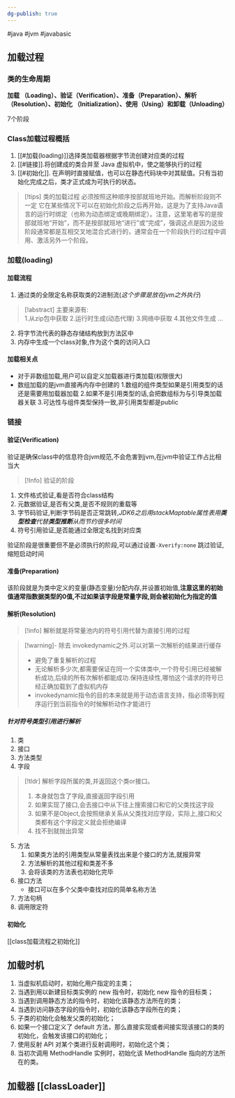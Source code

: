 ```yaml
---
dg-publish: true
---
```

#java #jvm #javabasic 


## 加载过程

### 类的生命周期

**加载 （Loading）、验证（Verification）、准备（Preparation）、解析（Resolution）、初始化 （Initialization）、使用（Using）和卸载（Unloading）**

7个阶段

### Class加载过程概括

1. [[#加载(loading)]]选择类加载器根据字节流创建对应类的过程
2. [[#链接]].将创建成的类合并至 Java 虚拟机中，使之能够执行的过程
3. [[#初始化]]. 在声明时直接赋值，也可以在静态代码块中对其赋值。只有当初始化完成之后，类才正式成为可执行的状态。 

> [!tips] 类的加载过程 必须按照这种顺序按部就班地开始。而解析阶段则不一定
> 它在某些情况下可以在初始化阶段之后再开始，这是为了支持Java语言的运行时绑定（也称为动态绑定或晚期绑定）。注意，这里笔者写的是按部就班地“开始”，而不是按部就班地“进行”或“完成”，强调这点是因为这些阶段通常都是互相交叉地混合式进行的，通常会在一个阶段执行的过程中调用、激活另外一个阶段。

### 加载(loading)

#### 加载流程

1. 通过类的全限定名称获取类的2进制流(_这个步骤是放在jvm之外执行_)

>[!abstract] 主要来源有:	 
>1.从zip包中获取
>2.运行时生成(动态代理)
>3.网络中获取
>4.其他文件生成
>...

2. 将字节流代表的静态存储结构放到方法区中
3. 内存中生成一个class对象,作为这个类的访问入口

#### 加载相关点

- 对于非数组加载,用户可以自定义加载器进行类加载(权限很大)
- 数组加载的是jvm直接再内存中创建的
	1.数组的组件类型如果是引用类型的话还是需要用加载器加载
	2.如果不是引用类型的话,会把数组标为与引导类加载器关联
	3.可达性与组件类型保持一致,非引用类型都是public

### 链接

#### 验证(Verification)

验证是确保class中的信息符合jvm规范,不会危害到jvm,在jvm中验证工作占比相当大

> [!Info] 验证的阶段

1. 文件格式验证,看是否符合class结构
2. 元数据验证,是否有父类,是否不规则的重载等
3. 字节码验证,判断字节码是否正常跳转,_JDK6之后用stackMaptable属性表用**类型检查**代替**类型推断**从而节约很多时间_
4. 符号引用验证,是否能通过全限定名找到对应类

验证阶段是很重要但不是必须执行的阶段,可以通过设置`-Xverify:none` 跳过验证,缩短启动时间

#### 准备(Preparation)

该阶段就是为类中定义的变量(静态变量)分配内存,并设置初始值,**注意这里的初始值通常指数据类型的0值,不过如果该字段是常量字段,则会被初始化为指定的值**

#### 解析(Resolution)

> [!info]
解析就是将常量池内的符号引用代替为直接引用的过程

> [!warning]- 除去 invokedynamic之外.可以对第一次解析的结果进行缓存
> + 避免了重复解析的过程
> + 无论解析多少次,都需要保证在同一个实体类中,一个符号引用已经被解析成功,后续的所有次解析都能成功.保持连续性,哪怕这个请求的符号已经正确加载到了虚拟机内存
> + invokedynamic指令的目的本来就是用于动态语言支持，指必须等到程序运行到当前指令的时候解析动作才能进行

##### 针对符号类型引用进行解析

1. 类
2. 接口
3. 方法类型
4. 字段
> [!tldr] 解析字段所属的类,并返回这个类or接口。
> 1. 本身就包含了字段,直接返回字段引用
> 2. 如果实现了接口,会去接口中从下往上搜索接口和它的父类找这字段
> 3. 如果不是Object,会按照继承关系从父类找对应字段，实际上,接口和父类都有这个字段定义就会拒绝编译
> 4. 找不到就抛出异常
5. 方法
	1. 如果类方法的引用类型从常量表找出来是个接口的方法,就报异常
	2. 方法解析的其他过程和类差不多
	3. 会将该类的方法表也初始化完毕
6. 接口方法
	- 接口可以在多个父类中查找对应的简单名称方法
7. 方法句柄
8. 调用限定符

#### 初始化
[[class加载流程之初始化]]

## 加载时机

1. 当虚拟机启动时，初始化用户指定的主类；
2. 当遇到用以新建目标类实例的 new 指令时，初始化 new 指令的目标类；
3. 当遇到调用静态方法的指令时，初始化该静态方法所在的类；
4. 当遇到访问静态字段的指令时，初始化该静态字段所在的类；
5. 子类的初始化会触发父类的初始化；
6. 如果一个接口定义了 default 方法，那么直接实现或者间接实现该接口的类的初始化，会触发该接口的初始化；
7. 使用反射 API 对某个类进行反射调用时，初始化这个类；
8. 当初次调用 MethodHandle 实例时，初始化该 MethodHandle 指向的方法所在的类。


## 加载器 [[classLoader]]


